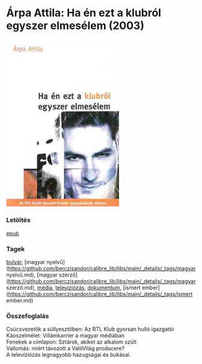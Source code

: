 # <a name="id_517">Árpa Attila: Ha én ezt a klubról egyszer elmesélem (2003)</a>
<img src="https://github.com/BercziSandor/calibre_lib/raw/main/libs/main/Arpa%20Attila/Ha%20en%20ezt%20a%20klubrol%20egyszer%20elmeselem%20%28517%29/cover.jpg" alt="cover" width="300"/>

### Letöltés
[epub](https://github.com/BercziSandor/calibre_lib/raw/main/libs/main/Arpa%20Attila/Ha%20en%20ezt%20a%20klubrol%20egyszer%20elmeselem%20%28517%29/Ha%20en%20ezt%20a%20klubrol%20egyszer%20elm%20-%20Arpa%20Attila.epub)

### Tagek
[bulvár](https://github.com/berczisandor/calibre_lib/libs/main/_details/_tags/bulvár.md), [magyar nyelvű](https://github.com/berczisandor/calibre_lib/libs/main/_details/_tags/magyar nyelvű.md), [magyar szerző](https://github.com/berczisandor/calibre_lib/libs/main/_details/_tags/magyar szerző.md), [média](https://github.com/berczisandor/calibre_lib/libs/main/_details/_tags/média.md), [televíziózás](https://github.com/berczisandor/calibre_lib/libs/main/_details/_tags/televíziózás.md), [dokumentum](https://github.com/berczisandor/calibre_lib/libs/main/_details/_tags/dokumentum.md), [ismert ember](https://github.com/berczisandor/calibre_lib/libs/main/_details/_tags/ismert ember.md)

### Összefoglalás
<div>
<p>Csúcsvezetők a süllyesztőben: Az RTL Klub gyorsan hulló igazgatói<br>Káoszelmélet: Villámkarrier a magyar médiában<br>Fenekek a címlapon: Sztárok, akiket az alkalom szült<br>Vallomás: miért távozott a ValóVilág producere?<br>A televíziózás legnagyobb hazugságai és bukásai.</p></div>


